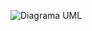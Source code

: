 ![Diagrama UML]([https://url_da_imagem.png](https://lucid.app/publicSegments/view/61eec5c4-9b9f-48d5-ab6e-fac1c3aa3d65/image.png))
